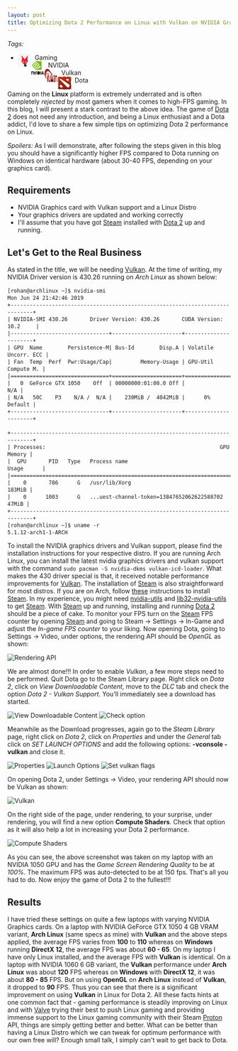 ```yaml
---
layout: post
title: Optimizing Dota 2 Performance on Linux with Vulkan on NVIDIA Graphics Cards
---
```



*Tags:*

*	<img align="left" width="30" height="30" src="/assets/icons/gaming.jpg"> &nbsp; Gaming
*	<img align="left" width="30" height="30" src="/assets/icons/nvidia.png"> &nbsp; NVIDIA
*	<img align="left" width="30" height="30" src="/assets/icons/vulkan.png"> &nbsp; Vulkan
*	<img align="left" width="30" height="30" src="/assets/icons/dota.png"> &nbsp; Dota

Gaming on the **Linux** platform is extremely underrated and is often completely *rejected* by most gamers when it comes to high-FPS gaming. In this blog, I will present a stark contrast to the above idea. The game of [Dota 2](https://www.dota2.com/play/) does not need any introduction, and being a Linux enthusiast and a Dota addict, I'd love to share a few simple tips on optimizing Dota 2 performance on Linux.

*Spoilers:* As I will demonstrate, after following the steps given in this blog you should have a significantly higher FPS compared to Dota running on Windows on identical hardware (about 30-40 FPS, depending on your graphics card).

##	Requirements

*	NVIDIA Graphics card with Vulkan support and a Linux Distro
*	Your graphics drivers are updated and working correctly
*	I'll assume that you have got [Steam](https://store.steampowered.com/) installed with [Dota 2](https://www.dota2.com/play/) up and running.

##	Let's Get to the Real Business

As stated in the title, we will be needing [Vulkan](https://www.khronos.org/vulkan/). At the time of writing, my NVIDIA Driver version is 430.26 running on *Arch Linux* as shown below:

```
[rohan@archlinux ~]$ nvidia-smi 
Mon Jun 24 21:42:46 2019       
+-----------------------------------------------------------------------------+
| NVIDIA-SMI 430.26       Driver Version: 430.26       CUDA Version: 10.2     |
|-------------------------------+----------------------+----------------------+
| GPU  Name        Persistence-M| Bus-Id        Disp.A | Volatile Uncorr. ECC |
| Fan  Temp  Perf  Pwr:Usage/Cap|         Memory-Usage | GPU-Util  Compute M. |
|===============================+======================+======================|
|   0  GeForce GTX 1050    Off  | 00000000:01:00.0 Off |                  N/A |
| N/A   50C    P3    N/A /  N/A |    230MiB /  4042MiB |      0%      Default |
+-------------------------------+----------------------+----------------------+
                                                                               
+-----------------------------------------------------------------------------+
| Processes:                                                       GPU Memory |
|  GPU       PID   Type   Process name                             Usage      |
|=============================================================================|
|    0       786      G   /usr/lib/Xorg                                183MiB |
|    0      1003      G   ...uest-channel-token=13847652062622588702    47MiB |
+-----------------------------------------------------------------------------+
[rohan@archlinux ~]$ uname -r
5.1.12-arch1-1-ARCH
```

To install the NVIDIA graphics drivers and Vulkan support, please find the installation instructions for your respective distro. If you are running Arch Linux, you can install the latest nvidia graphics drivers and vulkan support with the command `sudo pacman -S nvidia-dkms vulkan-icd-loader`. What makes the 430 driver special is that, it received notable performance improvements for [Vulkan](https://www.khronos.org/vulkan/). The installation of [Steam](https://store.steampowered.com/) is also straightforward for most distros. If you are on Arch, follow [these](https://wiki.archlinux.org/index.php/Steam) instructions to install [Steam](https://store.steampowered.com/). In my experience, you might need [nvidia-utils](https://www.archlinux.org/packages/extra/x86_64/nvidia-utils/) and [lib32-nvidia-utils](https://www.archlinux.org/packages/multilib/x86_64/lib32-nvidia-utils/) to get [Steam](https://store.steampowered.com/). With [Steam](https://store.steampowered.com/) up and running, installing and running [Dota 2](https://www.dota2.com/play/) should be a piece of cake. To monitor your FPS turn on the [Steam](https://store.steampowered.com/) FPS counter by opening [Steam](https://store.steampowered.com/) and going to Steam -> Settings -> In-Game and adjust the *In-game FPS counter* to your liking. Now opening Dota, going to Settings -> Video, under options, the rendering API should be *OpenGL* as shown:

![Rendering API](https://imgur.com/GExarRb)

We are almost done!!! In order to enable *Vulkan*, a few more steps need to be performed. Quit Dota go to the Steam Library page. Right click on *Dota 2*, click on *View Downloadable Content*, move to the *DLC* tab and check the option *Dota 2 - Vulkan Support*. You'll immediately see a download has started.

![View Downloadable Content](https://imgur.com/YeiKxNP)
![Check option](https://imgur.com/mhSJble)

Meanwhile as the Download progresses, again go to the *Steam Library* page, right click on *Dota 2*, click on *Properties* and under the *General* tab click on *SET LAUNCH OPTIONS* and add the following options: **-vconsole -vulkan** and close it.

![Properties](https://imgur.com/oX7TwCc)
![Launch Options](https://imgur.com/v9R3pTZ)
![Set vulkan flags](https://imgur.com/rsAygYz)

On opening Dota 2, under Settings -> Video, your rendering API should now be Vulkan as shown:

![Vulkan](https://imgur.com/j8tnwPj)

On the right side of the page, under rendering, to your surprise, under rendering, you will find a new option **Compute Shaders**. Check that option as it will also help a lot in increasing your Dota 2 performance.

![Compute Shaders](https://imgur.com/VNxHSwp)

As you can see, the above screenshot was taken on my laptop with an NVIDIA 1050 GPU and has the *Game Screen Rendering Quality* to be at *100%*. The maximum FPS was auto-detected to be at 150 fps. That's all you had to do. Now enjoy the game of Dota 2 to the fullest!!!

##	Results

I have tried these settings on quite a few laptops with varying NVIDIA Graphics cards. On a laptop with NVIDIA GeForce GTX 1050 4 GB VRAM variant, **Arch Linux** (same specs as mine) with **Vulkan** and the above steps applied, the average FPS varies from **100** to **110** whereas on **Windows** running **DirectX 12**, the average FPS was about **60 - 65**. On my laptop I have only Linux installed, and the average FPS with **Vulkan** is identical. On a laptop with NVIDIA 1060 6 GB variant, the **Vulkan** performance under **Arch Linux** was about **120** FPS whereas on **Windows** with **DirectX 12**, it was about **80 - 85** FPS. But on using **OpenGL** on **Arch Linux** instead of **Vulkan**, it dropped to **90** FPS. Thus you can see that there is a significant improvement on using **Vulkan** in Linux for Dota 2. All these facts hints at one common fact that - gaming performance is steadily improving on Linux and with [Valve](https://www.valvesoftware.com/en/) trying their best to push Linux gaming and providing immense support to the Linux gaming community with their Steam [Proton](https://github.com/ValveSoftware/Proton) API, things are simply getting better and better. What can be better than having a Linux Distro which we can tweak for optimum performance with our own free will? Enough small talk, I simply can't wait to get back to Dota.